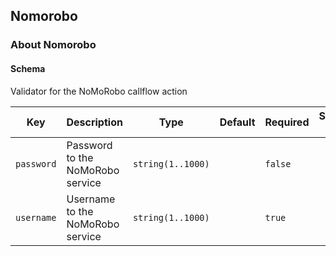## Nomorobo

### About Nomorobo

#### Schema

Validator for the NoMoRobo callflow action



Key | Description | Type | Default | Required | Support Level
--- | ----------- | ---- | ------- | -------- | -------------
`password` | Password to the NoMoRobo service | `string(1..1000)` |   | `false` |  
`username` | Username to the NoMoRobo service | `string(1..1000)` |   | `true` |  



